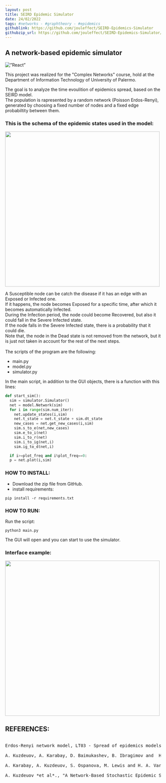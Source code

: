 ```yaml
---
layout: post
title: SEIRD Epidemic Simulator
date: 24/02/2022
tags: #networks - #graphtheory - #epidemics
githublink: https://github.com/jouleffect/SEIRD-Epidemics-Simulator
githubzip_url: https://github.com/jouleffect/SEIRD-Epidemics-Simulator/archive/refs/heads/main.zip
---
```


<h2> A network-based epidemic simulator</h2>
  
<img alt=”React” src="http://ForTheBadge.com/images/badges/made-with-python.svg"/>

This project was realized for the "Complex Networks" course, hold at the Department of Information Technology of University of Palermo.<br>

The goal is to analyze the time evoulition of epidemics spread, based on the SEIRD model.<br>
The population is rapresented by a random network (Poisson Erdos-Renyi), generated by choosing a fixed number of nodes and a fixed 
edge probabiltity between them. 

<p><h3>This is the schema of the epidemic states used in the model:</h3></p>

<p>
  <img src="https://user-images.githubusercontent.com/53179989/153436667-6edace91-6e51-42e7-a313-127633eba619.png" style="width:500px;">
</p>

A Susceptible node can be catch the disease if it has an edge with an Exposed or Infected one. <br>
If it happens, the node becomes Exposed for a specific time, after which it becomes automatically Infected. <br>
During the Infection period, the node could become Recovered, but also it could fall in the Severe Infected state. <br>
If the node falls in the Severe Infected state, there is a probability that it could die.<br>
Note that, the node in the Dead state is not removed from the network, but it is just not taken in account for the rest of the next steps.<br>
<br>
The scripts of the program are the following:

- main.py
- model.py
- simulator.py

In the main script, in addition to the GUI objects, there is a function with this lines:

```python
def start_sim():
  sim = simulator.Simulator()
  net = model.Network(sim)
  for i in range(sim.num_iter):
    net.update_states(i,sim)
    net.t_state = net.t_state + sim.dt_state
    new_cases = net.get_new_cases(i,sim)
    sim.s_to_e(net,new_cases)
    sim.e_to_i(net)
    sim.i_to_r(net)
    sim.i_to_ig(net,i)
    sim.ig_to_d(net,i)

  if i>=plot_freq and i%plot_freq==0:
  p = net.plot(i,sim)
```



<h3>HOW TO INSTALL:</h3> 

- Download the zip file from GitHub.
- install requirements:

<pre><code>pip install -r requirements.txt</code></pre>

<h3> HOW TO RUN:</h3>

Run the script:

<pre><code>python3 main.py</code></pre>

The GUI will open and you can start to use the simulator.

<h3> Interface example:</h3>

<p>
  <img src="https://user-images.githubusercontent.com/53179989/154806110-5482b180-3284-469b-8539-53986b42a3d0.png" style="width:500px;">
</p>

<h2>REFERENCES:</h2>

<pre>

Erdos-Renyi network model, LT03 - Spread of epidemics models, LT11 - Spread of epidemics networked models, LT12. Prof. Salvatore Miccichè - Complex Networks 2021/2022. Master in Informatics, University of Palermo.

A. Kuzdeuov, A. Karabay, D. Baimukashev, B. Ibragimov and  H. A. Varol, "A Particle-Based COVID-19 Simulator With Contact Tracing  and Testing," in IEEE Open Journal of Engineering in Medicine and  Biology, vol. 2, pp. 111-117, 2021, doi: 10.1109/OJEMB.2021.3064506.

A. Karabay, A. Kuzdeuov, S. Ospanova, M. Lewis and H. A. Varol, "A Vaccination Simulator for COVID-19: Effective and Sterilizing Immunization Cases," in IEEE Journal of Biomedical and Health Informatics, vol. 25, no. 12, pp. 4317-4327, Dec. 2021, doi: 10.1109/JBHI.2021.3114180.

A. Kuzdeuov *et al*., "A Network-Based Stochastic Epidemic Simulator: Controlling COVID-19 With Region-Specific Policies," in *IEEE Journal of Biomedical and Health Informatics*, vol. 24, no. 10, pp. 2743-2754, Oct. 2020, doi: 10.1109/JBHI.2020.3005160.

</pre>

